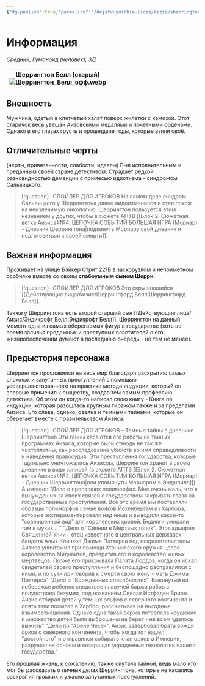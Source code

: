 ```yaml
---
{"dg-publish":true,"permalink":"/dejstvuyushhie-licza/aizis/sherrington-bell/","dgPassFrontmatter":true}
---
```


# Информация
*Средний, Гуманоид (человек), ЗД*

| Шеррингтон Белл (старый)<br>![Шеррингтон_Белл_офф.webp](/img/user/%D0%98%D0%B7%D0%BE%D0%B1%D1%80%D0%B0%D0%B6%D0%B5%D0%BD%D0%B8%D1%8F/%D0%A8%D0%B5%D1%80%D1%80%D0%B8%D0%BD%D0%B3%D1%82%D0%BE%D0%BD_%D0%91%D0%B5%D0%BB%D0%BB_%D0%BE%D1%84%D1%84.webp) |
| --------------------------------------------------------- |
## Внешность
Мужчина, одетый в клетчатый халат поверх жилетки с камизой. Этот старичок весь увешан Аизовскими медалями и почетными орденами. Однако в его глазах грусть и прошедшие годы, которые взяли своё.
## Отличительные черты
(черты, привязанности, слабости, идеалы)
Был исполнительным и преданным своей стране детективом.
Страдает редкой разновидностью деменции с примесью идиотизма - синдромом Сальвицкого.
> [!question]- СПОЙЛЕР ДЛЯ ИГРОКОВ
> На самом деле синдром Сальвицкого у Шеррингтона давно видоизменился и стал похож на неизлечимую онкологию.
> Шеррингтон пользуется этим незнанием у других, чтобы в сюжете АПТВ [[Блок 2. Сюжетная ветка Аизиса#№4. ЦЕПОЧКА СОБЫТИЙ БОЛЬШАЯ ИГРА (Мориар) - Дневник Шеррингтона\|подкинуть Мориару свой дневник и подготовиться к своей смерти]].
## Важная информация
Проживает на улице Бэйкер Стрит 221Б в заскорузлом и неприметном особняке вместе со своим **слабоумным сыном Шерри**.
> [!question]- СПОЙЛЕР ДЛЯ ИГРОКОВ
> Это скрывающийся [[Действующие лица/Аизис/Шеррингфорд Белл\|Шеррингфорд Белл]].

Также у Шеррингтона есть второй старший сын [[Действующие лица/Аизис/Эндикрофт Белл\|Эндикрофт Белл]].
Шеррингтон на данный момент одна из самых оберегаемых фигур в государстве (хоть во время засилья продажных и преступных властителей о его жизниобеспечении думают в последнюю очередь - но тем не менее).
## Предыстория персонажа
Шеррингтон прославился на весь мир благодаря раскрытию самых сложных и запутанных преступлений с помощью усовершенствованного на практике метода индукции, который он впервые применил к сыществу, создав тем самым профессию детектива. Об этом он когда-то написал свою книгу - Книга по индукции, которая разошлась крупным тиражом также и за пределами Аизиса.
Его слава, однако, овеяна и темными тайнами, которые он оберегает вместе с правительством Аизиса.
> [!question]- СПОЙЛЕР ДЛЯ ИГРОКОВ - Темные тайны в дневнике Шеррингтона
> Эти тайны касаются его работы на тайных программах Аизиса, которые были отнюдь не так же чистоплотны, как расследование убийств во имя справедливости и наведения правосудия. Эти преступления государства, которые тщательно уничтожались Аизисом, Шеррингтон хранит в своем дневнике в виде записей (в сюжете АПТВ [[Блок 2. Сюжетная ветка Аизиса#№4. ЦЕПОЧКА СОБЫТИЙ БОЛЬШАЯ ИГРА (Мориар) - Дневник Шеррингтона\|они упомянуты Мориаром в Эндшпиле]]).
> А именно:
> “Дело о пропавших полиморфах. Мне очень жаль, что я вынужден из-за своих связей с государством закрывать глаза на государственные преступления. Все это время мы поставляли образцы полиморфов семье волков Йохенбергам из Харбора, которые экспериментировали над ними и выводили какой-то "совершенный вид" для королевских кровей. Бедняги умирали там в муках... " 
> "Дело о "Сиянии в Мертвых топях". Этот адмирал Священной Унии - отец известного в центральных державах бандита Алых Клинков Джима Пэттерса под покровительством Аизиса уничтожил при помощи Хтонического оружия целое королевство Миднайтов, превратив его в королевство живых мертвецов. Позже его прикрывала Палата Лордов, когда он искал свидетелей своего преступления и беспощадно расправлялся с ними, и по сути приговорив к смерти свою жену - мать Джима Пэттерса"
> "Дело о "Врожденных способностях". Выкинутый на побережье ребенок следствие плавучей баржи рабов с полуострова безумия, под названием Сиилак Истфеден Брион. Аизис отбирал детей у темных эльфов с северного континента и опять таки посылал в Харбор, рассчитывая на выгодные взаимоотношения. Однако одна такая баржа потерпела крушение и множество детей были выброшены на берег - не всем удалось выжить"
> "Дело по "Арене Чести". Аизис завербовал брата вождя орков с северного континента, чтобы когда тот нашел "достойного" и отправился собирать клан орков в Империи, разрушая ее основы и возвращая украденные технологии нашего государства."

Его прошлая жизнь, к сожалению, также окутана тайной, ведь мало кто мог бы рассказать о личных делах Шеррингтона, которые не касались раскрытия громких и ужасно запутанных преступлений.